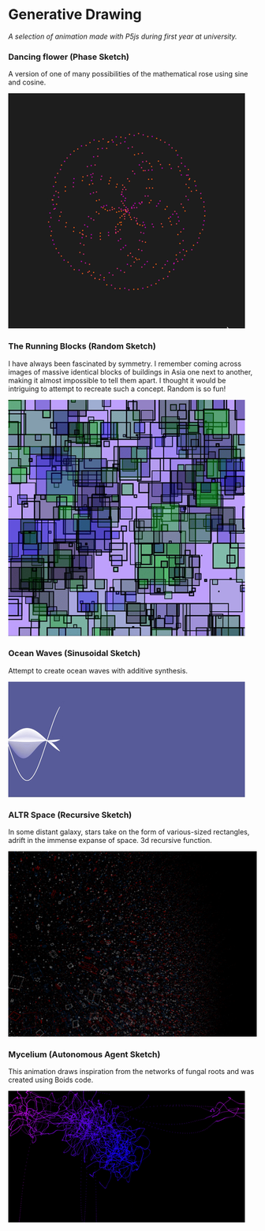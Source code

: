 <h1> Generative Drawing </h1> 

<p><em> A selection of animation made with P5js during first year at university. </em></p>

### Dancing flower (Phase Sketch)
A version of one of many possibilities of the mathematical rose using sine and cosine.

![](https://github.com/gpols/Generative-Drawing/blob/0188bf397111e9d827821e76ec5427039312cf03/phase_sketch.gif)

### The Running Blocks (Random Sketch)
I have always been fascinated by symmetry. 
I remember coming across images of massive identical blocks of buildings in Asia one next to another, 
making it almost impossible to tell them apart. I thought it would be intriguing to attempt to recreate such a concept.
Random is so fun!

![](https://github.com/gpols/Generative-Drawing/blob/e8fc57195786fade6053f0f43d8e5637368b3c89/images%3Agifs/random.gif)

### Ocean Waves (Sinusoidal Sketch)
Attempt to create ocean waves with additive synthesis.

![](https://github.com/gpols/Generative-Drawing/blob/f0bf349e9b138afe903077c842232f6aab938417/images%3Agifs/sinusoidal.gif)

### ALTR Space (Recursive Sketch)
In some distant galaxy, stars take on the form of various-sized rectangles, adrift in the immense expanse of space.
3d recursive function.

![](https://github.com/gpols/Generative-Drawing/blob/ccbbce6839d65c2d339fdff6b978ad61bc45fca3/images%3Agifs/recursive.png)

### Mycelium (Autonomous Agent Sketch)
This animation draws inspiration from the networks of fungal roots and was created using Boids code.

![](https://github.com/gpols/Generative-Drawing/blob/c2b3749efb330332f6d6a434f6948953d7177ef2/images%3Agifs/autonomous_agent_gif.gif)










